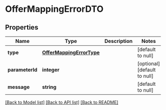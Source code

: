 # OfferMappingErrorDTO

## Properties
Name | Type | Description | Notes
------------ | ------------- | ------------- | -------------
**type** | [**OfferMappingErrorType**](OfferMappingErrorType.md) |  | [default to null]
**parameterId** | **integer** |  | [optional] [default to null]
**message** | **string** |  | [default to null]

[[Back to Model list]](../README.md#documentation-for-models) [[Back to API list]](../README.md#documentation-for-api-endpoints) [[Back to README]](../README.md)


